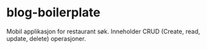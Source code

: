 # blog-boilerplate

Mobil applikasjon for restaurant søk. Inneholder CRUD (Create, read, update, delete) operasjoner. 
